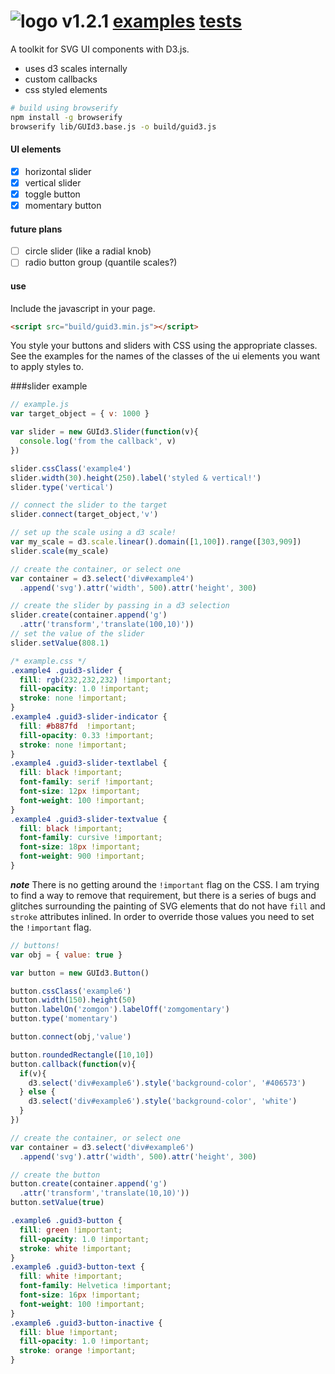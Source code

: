 ![logo](http://billautomata.github.io/guid3.js/logo.png)
v1.2.1  [examples](http://billautomata.github.io/guid3.js/) [tests](http://billautomata.github.io/guid3.js/test.html)
========
A toolkit for SVG UI components with D3.js.  

* uses d3 scales internally
* custom callbacks
* css styled elements

```bash
# build using browserify
npm install -g browserify
browserify lib/GUId3.base.js -o build/guid3.js
```

#### UI elements
- [x] horizontal slider
- [x] vertical slider
- [x] toggle button
- [x] momentary button

#### future plans
- [ ] circle slider (like a radial knob)
- [ ] radio button group (quantile scales?)

#### use


Include the javascript in your page.
```html
<script src="build/guid3.min.js"></script>
```

You style your buttons and sliders with CSS using the appropriate classes.  See the examples for the names of the classes of the ui elements you want to apply styles to.

###slider example
```javascript
// example.js
var target_object = { v: 1000 }

var slider = new GUId3.Slider(function(v){
  console.log('from the callback', v)
})

slider.cssClass('example4')
slider.width(30).height(250).label('styled & vertical!')
slider.type('vertical')

// connect the slider to the target
slider.connect(target_object,'v')

// set up the scale using a d3 scale!
var my_scale = d3.scale.linear().domain([1,100]).range([303,909])
slider.scale(my_scale)

// create the container, or select one
var container = d3.select('div#example4')
  .append('svg').attr('width', 500).attr('height', 300)

// create the slider by passing in a d3 selection
slider.create(container.append('g')
  .attr('transform','translate(100,10)'))
// set the value of the slider
slider.setValue(808.1)

```

```css
/* example.css */
.example4 .guid3-slider {
  fill: rgb(232,232,232) !important;
  fill-opacity: 1.0 !important;
  stroke: none !important;
}
.example4 .guid3-slider-indicator {
  fill: #b887fd  !important;
  fill-opacity: 0.33 !important;
  stroke: none !important;
}
.example4 .guid3-slider-textlabel {
  fill: black !important;
  font-family: serif !important;
  font-size: 12px !important;
  font-weight: 100 !important;
}
.example4 .guid3-slider-textvalue {
  fill: black !important;
  font-family: cursive !important;
  font-size: 18px !important;
  font-weight: 900 !important;
}
```
***note*** There is no getting around the `!important` flag on the CSS.  I am trying to find a way to remove that requirement, but there is a series of bugs and glitches surrounding the painting of SVG elements that do not have `fill` and `stroke` attributes inlined.  In order to override those values you need to set the `!important` flag.  

```javascript
// buttons!
var obj = { value: true }

var button = new GUId3.Button()

button.cssClass('example6')
button.width(150).height(50)
button.labelOn('zomgon').labelOff('zomgomentary')
button.type('momentary')

button.connect(obj,'value')

button.roundedRectangle([10,10])
button.callback(function(v){
  if(v){
    d3.select('div#example6').style('background-color', '#406573')
  } else {
    d3.select('div#example6').style('background-color', 'white')
  }
})

// create the container, or select one
var container = d3.select('div#example6')
  .append('svg').attr('width', 500).attr('height', 300)

// create the button
button.create(container.append('g')
  .attr('transform','translate(10,10)'))
button.setValue(true)
```
```css
.example6 .guid3-button {
  fill: green !important;
  fill-opacity: 1.0 !important;
  stroke: white !important;
}
.example6 .guid3-button-text {
  fill: white !important;
  font-family: Helvetica !important;
  font-size: 16px !important;
  font-weight: 100 !important;
}
.example6 .guid3-button-inactive {
  fill: blue !important;
  fill-opacity: 1.0 !important;
  stroke: orange !important;
}
```
